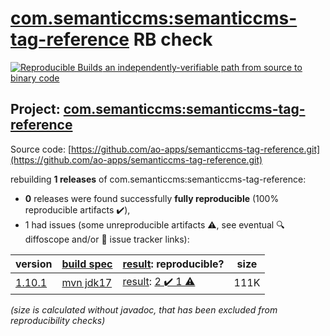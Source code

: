 [com.semanticcms:semanticcms-tag-reference](https://central.sonatype.com/artifact/com.semanticcms/semanticcms-tag-reference/versions) RB check
=======

[![Reproducible Builds](https://reproducible-builds.org/images/logos/rb.svg) an independently-verifiable path from source to binary code](https://reproducible-builds.org/)

## Project: [com.semanticcms:semanticcms-tag-reference](https://central.sonatype.com/artifact/com.semanticcms/semanticcms-tag-reference/versions)

Source code: [https://github.com/ao-apps/semanticcms-tag-reference.git](https://github.com/ao-apps/semanticcms-tag-reference.git)

rebuilding **1 releases** of com.semanticcms:semanticcms-tag-reference:
- **0** releases were found successfully **fully reproducible** (100% reproducible artifacts :heavy_check_mark:),
- 1 had issues (some unreproducible artifacts :warning:, see eventual :mag: diffoscope and/or :memo: issue tracker links):

| version | [build spec](/BUILDSPEC.md) | [result](https://reproducible-builds.org/docs/jvm/): reproducible? | size |
| -- | --------- | ------ | -- |
| [1.10.1](https://central.sonatype.com/artifact/com.semanticcms/semanticcms-tag-reference/1.10.1/pom) | [mvn jdk17](semanticcms-tag-reference-1.10.1.buildspec) | [result](semanticcms-tag-reference-1.10.1.buildinfo): [2 :heavy_check_mark:  1 :warning:](semanticcms-tag-reference-1.10.1.buildcompare) | 111K |

<i>(size is calculated without javadoc, that has been excluded from reproducibility checks)</i>
